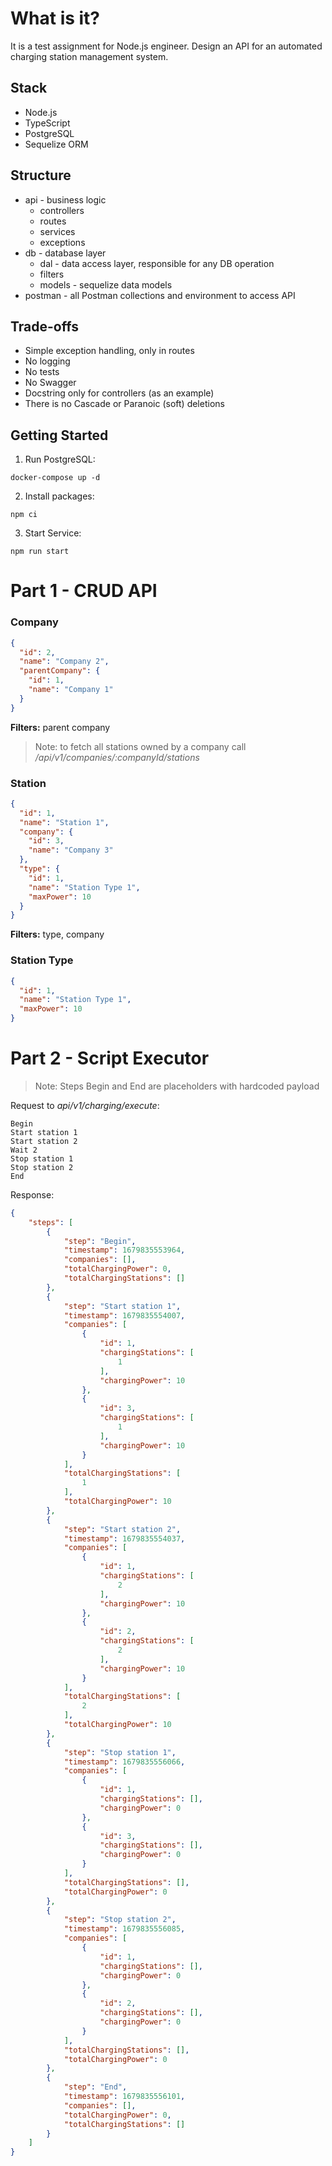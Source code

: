 # What is it?
It is a test assignment for Node.js engineer. Design an API for an automated charging station management system.

## Stack
* Node.js
* TypeScript
* PostgreSQL
* Sequelize ORM 

## Structure

* api - business logic
  * controllers
  * routes
  * services
  * exceptions
* db - database layer
  * dal - data access layer, responsible for any DB operation
  * filters
  * models - sequelize data models
* postman - all Postman collections and environment to access API

## Trade-offs
* Simple exception handling, only in routes
* No logging
* No tests
* No Swagger
* Docstring only for controllers (as an example)
* There is no Cascade or Paranoic (soft) deletions

## Getting Started

1. Run PostgreSQL: 
   
```
docker-compose up -d
```
2. Install packages:
```
npm ci
```
3. Start Service:

```
npm run start
```

# Part 1 - CRUD API

### Company
```json
{
  "id": 2,
  "name": "Company 2",
  "parentCompany": {
    "id": 1,
    "name": "Company 1"
  }
}
```
**Filters:** parent company

> Note: to fetch all stations owned by a company call */api/v1/companies/:companyId/stations*

### Station
```json
{
  "id": 1,
  "name": "Station 1",
  "company": {
    "id": 3,
    "name": "Company 3"
  },
  "type": {
    "id": 1,
    "name": "Station Type 1",
    "maxPower": 10
  }
}
```
**Filters:** type, company

### Station Type
```json
{
  "id": 1,
  "name": "Station Type 1",
  "maxPower": 10
}
```

# Part 2 - Script Executor

> Note: Steps Begin and End are placeholders with hardcoded payload


Request to *api/v1/charging/execute*:

```
Begin
Start station 1
Start station 2
Wait 2
Stop station 1
Stop station 2
End
```

Response:

```json
{
    "steps": [
        {
            "step": "Begin",
            "timestamp": 1679835553964,
            "companies": [],
            "totalChargingPower": 0,
            "totalChargingStations": []
        },
        {
            "step": "Start station 1",
            "timestamp": 1679835554007,
            "companies": [
                {
                    "id": 1,
                    "chargingStations": [
                        1
                    ],
                    "chargingPower": 10
                },
                {
                    "id": 3,
                    "chargingStations": [
                        1
                    ],
                    "chargingPower": 10
                }
            ],
            "totalChargingStations": [
                1
            ],
            "totalChargingPower": 10
        },
        {
            "step": "Start station 2",
            "timestamp": 1679835554037,
            "companies": [
                {
                    "id": 1,
                    "chargingStations": [
                        2
                    ],
                    "chargingPower": 10
                },
                {
                    "id": 2,
                    "chargingStations": [
                        2
                    ],
                    "chargingPower": 10
                }
            ],
            "totalChargingStations": [
                2
            ],
            "totalChargingPower": 10
        },
        {
            "step": "Stop station 1",
            "timestamp": 1679835556066,
            "companies": [
                {
                    "id": 1,
                    "chargingStations": [],
                    "chargingPower": 0
                },
                {
                    "id": 3,
                    "chargingStations": [],
                    "chargingPower": 0
                }
            ],
            "totalChargingStations": [],
            "totalChargingPower": 0
        },
        {
            "step": "Stop station 2",
            "timestamp": 1679835556085,
            "companies": [
                {
                    "id": 1,
                    "chargingStations": [],
                    "chargingPower": 0
                },
                {
                    "id": 2,
                    "chargingStations": [],
                    "chargingPower": 0
                }
            ],
            "totalChargingStations": [],
            "totalChargingPower": 0
        },
        {
            "step": "End",
            "timestamp": 1679835556101,
            "companies": [],
            "totalChargingPower": 0,
            "totalChargingStations": []
        }
    ]
}
```

